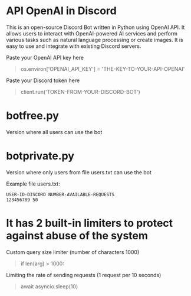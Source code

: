 # API OpenAI in Discord
This is an open-source Discord Bot written in Python using OpenAI API. It allows users to interact with OpenAI-powered AI services and perform various tasks such as natural language processing or create images. It is easy to use and integrate with existing Discord servers.


Paste your OpenAI API key here
> os.environ['OPENAI_API_KEY'] = 'THE-KEY-TO-YOUR-API-OPENAI'

Paste your Discord token here
> client.run('TOKEN-FROM-YOUR-DISCORD-BOT')

# botfree.py
Version where all users can use the bot

# botprivate.py
Version where only users from file users.txt can use the bot

Example file users.txt:
```
USER-ID-DISCORD NUMBER-AVAILABLE-REQUESTS
123456789 50
```

# It has 2 built-in limiters to protect against abuse of the system
Custom query size limiter (number of characters 1000)
> if len(arg) > 1000:

Limiting the rate of sending requests (1 request per 10 seconds)
> await asyncio.sleep(10)
